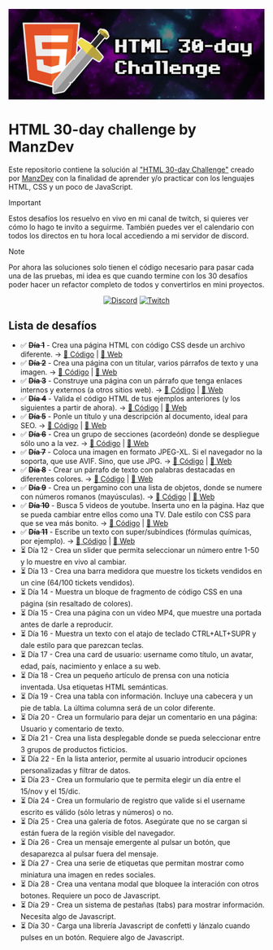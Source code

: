 ![HTML 30-day challenge](./assets/img/HTML-30-day-challenge.webp)


# HTML 30-day challenge by ManzDev

Este repositorio contiene la solución al ["HTML 30-day Challenge"](https://lenguajehtml.com/challenge/) creado por [ManzDev](https://manz.dev) con la finalidad de aprender y/o practicar con los lenguajes HTML, CSS y un poco de JavaScript.

> [!IMPORTANT]
> Estos desafíos los resuelvo en vivo en mi canal de twitch, si quieres ver cómo lo hago te invito a seguirme. También puedes ver el calendario con todos los directos en tu hora local accediendo a mi servidor de discord.

> [!NOTE]
> Por ahora las soluciones solo tienen el código necesario para pasar cada una de las pruebas, mi idea es que cuando termine con los 30 desafíos poder hacer un refactor completo de todos y convertirlos en mini proyectos.

<div align="center">

[![Discord](https://img.shields.io/badge/Discord-5865F2.svg?style=for-the-badge&logo=Discord&logoColor=white)](https://discord.gg/AFrzAEYA85)
[![Twitch](https://img.shields.io/badge/Twitch-9146FF.svg?style=for-the-badge&logo=Twitch&logoColor=white)](https://twitch.tv/odracirdev)

</div>

## Lista de desafíos

 - ✅ **~~Día 1~~** - Crea una página HTML con código CSS desde un archivo diferente. → [📄 Código](./01/) | [🔗 Web](https://odracirdev.github.io/challengeHTML/01/index.html)
 - ✅ **~~Día 2~~** - Crea una página con un titular, varios párrafos de texto y una imagen. → [📄 Código](./02/) | [🔗 Web](https://odracirdev.github.io/challengeHTML/02/index.html)
 - ✅ **~~Día 3~~** - Construye una página con un párrafo que tenga enlaces internos y externos (a otros sitios web). → [📄 Código](./03/) | [🔗 Web](https://odracirdev.github.io/challengeHTML/03/index.html)
 - ✅ **~~Día 4~~** - Valida el código HTML de tus ejemplos anteriores (y los siguientes a partir de ahora). → [📄 Código](./04/) | [🔗 Web](https://odracirdev.github.io/challengeHTML/04/index.html)
 - ✅ **~~Día 5~~** - Ponle un título y una descripción al documento, ideal para SEO. → [📄 Código](./05/) | [🔗 Web](https://odracirdev.github.io/challengeHTML/05/index.html)
 - ✅ **~~Día 6~~** - Crea un grupo de secciones (acordeón) donde se despliegue sólo uno a la vez. → [📄 Código](./06/) | [🔗 Web](https://odracirdev.github.io/challengeHTML/06/index.html)
 - ✅ **~~Día 7~~** - Coloca una imagen en formato JPEG-XL. Si el navegador no la soporta, que use AVIF. Sino, que use JPG. → [📄 Código](./07/) | [🔗 Web](https://odracirdev.github.io/challengeHTML/07/index.html)
 - ✅ **~~Día 8~~** - Crear un párrafo de texto con palabras destacadas en diferentes colores. → [📄 Código](./08/) | [🔗 Web](https://odracirdev.github.io/challengeHTML/08/index.html)
 - ✅ **~~Día 9~~** - Crea un pergamino con una lista de objetos, donde se numere con números romanos (mayúsculas). → [📄 Código](./09/) | [🔗 Web](https://odracirdev.github.io/challengeHTML/09/index.html)
 - ✅ **~~Día 10~~** - Busca 5 videos de youtube. Inserta uno en la página. Haz que se pueda cambiar entre ellos como una TV. Dale estilo con CSS para que se vea más bonito. → [📄 Código](./10/) | [🔗 Web](https://odracirdev.github.io/challengeHTML/10/index.html)
 - ✅ **~~Día 11~~** - Escribe un texto con super/subíndices (fórmulas químicas, por ejemplo). → [📄 Código](./11/) | [🔗 Web](https://odracirdev.github.io/challengeHTML/11/index.html)
 - ⏳ Día 12 - Crea un slider que permita seleccionar un número entre 1-50 y lo muestre en vivo al cambiar.
 - ⏳ Día 13 - Crea una barra medidora que muestre los tickets vendidos en un cine (64/100 tickets vendidos).
 - ⏳ Día 14 - Muestra un bloque de fragmento de código CSS en una página (sin resaltado de colores).
 - ⏳ Día 15 - Crea una página con un video MP4, que muestre una portada antes de darle a reproducir.
 - ⏳ Día 16 - Muestra un texto con el atajo de teclado CTRL+ALT+SUPR y dale estilo para que parezcan teclas.
 - ⏳ Día 17 - Crea una card de usuario: username como título, un avatar, edad, país, nacimiento y enlace a su web.
 - ⏳ Día 18 - Crea un pequeño artículo de prensa con una noticia inventada. Usa etiquetas HTML semánticas.
 - ⏳ Día 19 - Crea una tabla con información. Incluye una cabecera y un pie de tabla. La última columna será de un color diferente.
 - ⏳ Día 20 - Crea un formulario para dejar un comentario en una página: Usuario y comentario de texto.
 - ⏳ Día 21 - Crea una lista desplegable donde se pueda seleccionar entre 3 grupos de productos ficticios.
 - ⏳ Día 22 - En la lista anterior, permite al usuario introducir opciones personalizadas y filtrar de datos.
 - ⏳ Día 23 - Crea un formulario que te permita elegir un día entre el 15/nov y el 15/dic.
 - ⏳ Día 24 - Crea un formulario de registro que valide si el username escrito es válido (sólo letras y números) o no.
 - ⏳ Día 25 - Crea una galería de fotos. Asegúrate que no se cargan si están fuera de la región visible del navegador.
 - ⏳ Día 26 - Crea un mensaje emergente al pulsar un botón, que desaparezca al pulsar fuera del mensaje.
 - ⏳ Día 27 - Crea una serie de etiquetas que permitan mostrar como miniatura una imagen en redes sociales.
 - ⏳ Día 28 - Crea una ventana modal que bloquee la interación con otros botones. Requiere un poco de Javascript.
 - ⏳ Día 29 - Crea un sistema de pestañas (tabs) para mostrar información. Necesita algo de Javascript.
 - ⏳ Día 30 - Carga una librería Javascript de confetti y lánzalo cuando pulses en un botón. Requiere algo de Javascript.